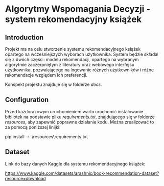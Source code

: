 # Algorytmy Wspomagania Decyzji - system rekomendacyjny książek
## Introduction 

Projekt ma na celu stworzenie systemu rekomendacyjnego książek opartego na wcześniejszych wyborach użytkownika. System będzie składał się z dwóch części: modelu rekomendacji, opartego na wybranym algorytmie zaczęrpniętym z literatury oraz webowego interfejsu użytkownika, pozwalającego na logowanie różnych użytkowników i różne rekomendacje względem ich preferencji.

Konspekt projektu znajduje się w folderze *docs*.

## Configuration

Przed każdorazowym uruchomieniem warto uruchomić instalowanie bibliotek na podstawie pliku *requirements.txt*, znajdującego się w folderze *resources*, aby zapewnić poprawne działanie kodu. Można zrealizować to za pomocą poniższej linijki:

pip install -r .\resources\requirements.txt

## Dataset

Link do bazy danych Kaggle dla systemu rekomendacyjnego książek:

https://www.kaggle.com/datasets/arashnic/book-recommendation-dataset?resource=download